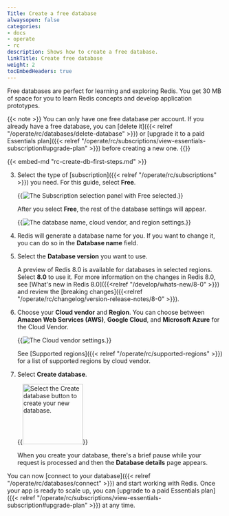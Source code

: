 ```yaml
---
Title: Create a free database
alwaysopen: false
categories:
- docs
- operate
- rc
description: Shows how to create a free database.
linkTitle: Create free database
weight: 2
tocEmbedHeaders: true
---
```


Free databases are perfect for learning and exploring Redis. You get 30 MB of space for you to learn Redis concepts and develop application prototypes.

{{< note >}}
You can only have one free database per account. If you already have a free database, you can [delete it]({{< relref "/operate/rc/databases/delete-database" >}}) or [upgrade it to a paid Essentials plan]({{< relref "/operate/rc/subscriptions/view-essentials-subscription#upgrade-plan" >}}) before creating a new one.
{{</note>}}

{{< embed-md "rc-create-db-first-steps.md" >}} 

3. Select the type of [subscription]({{< relref "/operate/rc/subscriptions" >}}) you need. For this guide, select **Free**.

    {{<image filename="images/rc/create-database-subscription-free.png" alt="The Subscription selection panel with Free selected.">}}

    After you select **Free**, the rest of the database settings will appear.

    {{<image filename="images/rc/create-database-free-settings.png" alt="The database name, cloud vendor, and region settings.">}}

4. Redis will generate a database name for you. If you want to change it, you can do so in the **Database name** field. 

1. Select the **Database version** you want to use.

    A preview of Redis 8.0 is available for databases in selected regions. Select **8.0** to use it. For more information on the changes in Redis 8.0, see [What's new in Redis 8.0]({{<relref "/develop/whats-new/8-0" >}}) and review the [breaking changes]({{<relref "/operate/rc/changelog/version-release-notes/8-0" >}}).

1. Choose your **Cloud vendor** and **Region**. You can choose between **Amazon Web Services (AWS)**, **Google Cloud**, and **Microsoft Azure** for the Cloud Vendor. 

    {{<image filename="images/rc/create-database-essentials-cloud-vendor.png" alt="The Cloud vendor settings.">}}

    See [Supported regions]({{< relref "/operate/rc/supported-regions" >}}) for a list of supported regions by cloud vendor.

6. Select **Create database**.

    {{<image filename="images/rc/button-create-db.png" width="140px" alt="Select the Create database button to create your new database." >}}

    When you create your database, there's a brief pause while your request is processed and then the **Database details** page appears.

You can now [connect to your database]({{< relref "/operate/rc/databases/connect" >}}) and start working with Redis. Once your app is ready to scale up, you can [upgrade to a paid Essentials plan]({{< relref "/operate/rc/subscriptions/view-essentials-subscription#upgrade-plan" >}}) at any time.